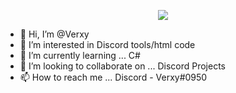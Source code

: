 </details>
<p align='center'><a href="#"><img height=auto width=auto src="https://discord.c99.nl/widget/theme-1/798996902128386148.png" height="1000px"/></a></p>



- 👋 Hi, I’m @Verxy
- 👀 I’m interested in Discord tools/html code
- 🌱 I’m currently learning ... C#
- 💞️ I’m looking to collaborate on ... Discord Projects
- 📫 How to reach me ... Discord - Verxy#0950

<!---
3XPORT/3XPORT is a ✨ special ✨ repository because its `README.md` (this file) appears on your GitHub profile.
You can click the Preview link to take a look at your changes.
--->

